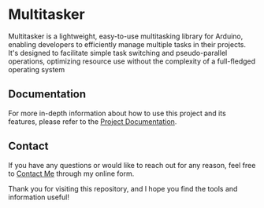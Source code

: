 ﻿# Multitasker

Multitasker is a lightweight, easy-to-use multitasking library for Arduino, enabling developers to efficiently manage multiple tasks in their projects. It's designed to facilitate simple task switching and pseudo-parallel operations, optimizing resource use without the complexity of a full-fledged operating system

## Documentation

For more in-depth information about how to use this project and its features, please refer to the [Project Documentation](extras/Multitasker.md).

## Contact

If you have any questions or would like to reach out for any reason, feel free to [Contact Me](https://www.arduino.one/contact.html) through my online form.

Thank you for visiting this repository, and I hope you find the tools and information useful!
